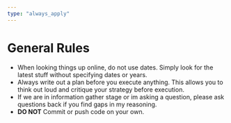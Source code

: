 ```yaml
---
type: "always_apply"
---
```


# General Rules
- When looking things up online, do not use dates. Simply look for the latest stuff without specifying dates or years.
- Always write out a plan before you execute anything. This allows you to think out loud and critique your strategy before execution.
- If we are in information gather stage or im asking a question, please ask questions back if you find gaps in my reasoning.
- **DO NOT** Commit or push code on your own.
